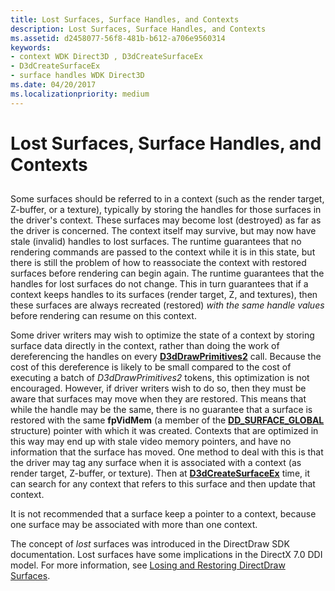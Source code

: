 ```yaml
---
title: Lost Surfaces, Surface Handles, and Contexts
description: Lost Surfaces, Surface Handles, and Contexts
ms.assetid: d2458077-56f8-481b-b612-a706e9560314
keywords:
- context WDK Direct3D , D3dCreateSurfaceEx
- D3dCreateSurfaceEx
- surface handles WDK Direct3D
ms.date: 04/20/2017
ms.localizationpriority: medium
---
```


# Lost Surfaces, Surface Handles, and Contexts


## <span id="ddk_lost_surfaces_surface_handles_and_contexts_gg"></span><span id="DDK_LOST_SURFACES_SURFACE_HANDLES_AND_CONTEXTS_GG"></span>


Some surfaces should be referred to in a context (such as the render target, Z-buffer, or a texture), typically by storing the handles for those surfaces in the driver's context. These surfaces may become lost (destroyed) as far as the driver is concerned. The context itself may survive, but may now have stale (invalid) handles to lost surfaces. The runtime guarantees that no rendering commands are passed to the context while it is in this state, but there is still the problem of how to reassociate the context with restored surfaces before rendering can begin again. The runtime guarantees that the handles for lost surfaces do not change. This in turn guarantees that if a context keeps handles to its surfaces (render target, Z, and textures), then these surfaces are always recreated (restored) *with the same handle values* before rendering can resume on this context.

Some driver writers may wish to optimize the state of a context by storing surface data directly in the context, rather than doing the work of dereferencing the handles on every [**D3dDrawPrimitives2**](/windows-hardware/drivers/ddi/d3dhal/nc-d3dhal-lpd3dhal_drawprimitives2cb) call. Because the cost of this dereference is likely to be small compared to the cost of executing a batch of *D3dDrawPrimitives2* tokens, this optimization is not encouraged. However, if driver writers wish to do so, then they must be aware that surfaces may move when they are restored. This means that while the handle may be the same, there is no guarantee that a surface is restored with the same **fpVidMem** (a member of the [**DD\_SURFACE\_GLOBAL**](/windows/win32/api/ddrawint/ns-ddrawint-_dd_surface_global) structure) pointer with which it was created. Contexts that are optimized in this way may end up with stale video memory pointers, and have no information that the surface has moved. One method to deal with this is that the driver may tag any surface when it is associated with a context (as render target, Z-buffer, or texture). Then at [**D3dCreateSurfaceEx**](/windows/win32/api/ddrawint/nc-ddrawint-pdd_createsurfaceex) time, it can search for any context that refers to this surface and then update that context.

It is not recommended that a surface keep a pointer to a context, because one surface may be associated with more than one context.

The concept of *lost* surfaces was introduced in the DirectDraw SDK documentation. Lost surfaces have some implications in the DirectX 7.0 DDI model. For more information, see [Losing and Restoring DirectDraw Surfaces](losing-and-restoring-directdraw-surfaces.md).

 

